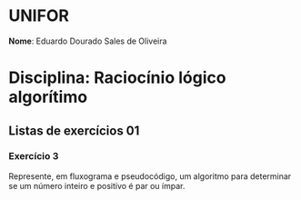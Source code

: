# UNIFOR
**Nome**: Eduardo Dourado Sales de Oliveira
# **Disciplina**: Raciocínio lógico algorítimo

## Listas de exercícios 01

### Exercício 3
Represente, em fluxograma e pseudocódigo, um algoritmo para determinar se um número inteiro e positivo é par ou ímpar.
